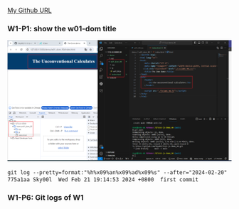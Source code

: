 [My Github URL](https://github.com/Sky00l/1112-js-demo_90.git)

### W1-P1: show the w01-dom title

![](w01-p1.png)

```
git log --pretty=format:"%h%x09%an%x09%ad%x09%s" --after="2024-02-20"
775a1aa Sky00l  Wed Feb 21 19:14:53 2024 +0800  first commit

```

### W1-P6: Git logs of W1

```


```

